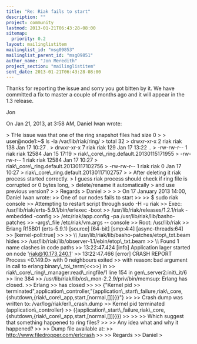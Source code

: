 ```yaml
---
title: "Re: Riak fails to start"
description: ""
project: community
lastmod: 2013-01-21T06:43:28-08:00
sitemap:
  priority: 0.2
layout: mailinglistitem
mailinglist_id: "msg09853"
mailinglist_parent_id: "msg09851"
author_name: "Jon Meredith"
project_section: "mailinglistitem"
sent_date: 2013-01-21T06:43:28-08:00
---
```



Thanks for reporting the issue and sorry you got bitten by it. We have 
committed a fix to master a couple of months ago and it will appear in the 1.3 
release. 

Jon

On Jan 21, 2013, at 3:58 AM, Daniel Iwan  wrote:

&gt; THe issue was that one of the ring snapshot files had size 0
&gt; 
&gt; user@node1:~$ ls -la /var/lib/riak/ring/
&gt; total 32
&gt; drwxr-xr-x 2 riak riak 138 Jan 17 10:27 .
&gt; drwxr-xr-x 7 riak riak 129 Jan 17 13:22 ..
&gt; -rw-rw-r-- 1 riak riak 12584 Jan 15 17:19 
&gt; riak\\_core\\_ring.default.20130115171955
&gt; -rw-rw-r-- 1 riak riak 12584 Jan 17 10:27 
&gt; riak\\_core\\_ring.default.20130117102756
&gt; -rw-rw-r-- 1 riak riak 0 Jan 17 10:27 
&gt; riak\\_core\\_ring.default.20130117102757
&gt; 
&gt; After deleting it riak process started correctly.
&gt; I guess riak process should check if ring file is corrupted or 0 bytes long, 
&gt; delete/rename it automatically
&gt; and use previous version?
&gt; 
&gt; Regards
&gt; Daniel
&gt; 
&gt; 
&gt; 
&gt; On 17 January 2013 14:00, Daniel Iwan  wrote:
&gt;&gt; One of our nodes fails to start
&gt;&gt; 
&gt;&gt; $ sudo riak console
&gt;&gt; Attempting to restart script through sudo -H -u riak
&gt;&gt; Exec: /usr/lib/riak/erts-5.9.1/bin/erlexec -boot 
&gt;&gt; /usr/lib/riak/releases/1.2.1/riak -embedded -config 
&gt;&gt; /etc/riak/app.config -pa /usr/lib/riak/lib/basho-patches 
&gt;&gt; -args\\_file /etc/riak/vm.args -- console
&gt;&gt; Root: /usr/lib/riak
&gt;&gt; Erlang R15B01 (erts-5.9.1) [source] [64-bit] [smp:4:4] [async-threads:64] 
&gt;&gt; [kernel-poll:true]
&gt;&gt; 
&gt;&gt; \\*\\* /usr/lib/riak/lib/basho-patches/etop\\_txt.beam hides 
&gt;&gt; /usr/lib/riak/lib/observer-1.1/ebin/etop\\_txt.beam
&gt;&gt; \\*\\* Found 1 name clashes in code paths
&gt;&gt; 13:22:47.424 [info] Application lager started on node 'riak@10.173.240.1'
&gt;&gt; 13:22:47.466 [error] CRASH REPORT Process &lt;0.149.0&gt; with 0 neighbours exited 
&gt;&gt; with reason: bad argument in call to erlang:binary\\_to\\_term(&lt;&lt;&gt;&gt;) in 
&gt;&gt; riak\\_core\\_ring\\_manager:read\\_ringfile/1 line 154 in gen\\_server2:init\\_it/6 
&gt;&gt; line 384
&gt;&gt; /usr/lib/riak/lib/os\\_mon-2.2.9/priv/bin/memsup: Erlang has closed.
&gt;&gt; Erlang 
&gt;&gt; has closed
&gt;&gt; 
&gt;&gt; {"Kernel pid 
&gt;&gt; terminated",application\\_controller,"{application\\_start\\_failure,riak\\_core,{shutdown,{riak\\_core\\_app,start,[normal,[]]}}}"}
&gt;&gt; 
&gt;&gt; Crash dump was written to: /var/log/riak/erl\\_crash.dump
&gt;&gt; Kernel pid terminated (application\\_controller) 
&gt;&gt; ({application\\_start\\_failure,riak\\_core,{shutdown,{riak\\_core\\_app,start,[normal,[]]}}})
&gt;&gt; 
&gt;&gt; 
&gt;&gt; Which suggest that something happened to ring files?
&gt;&gt; 
&gt;&gt; Any idea what and why it happened?
&gt;&gt; 
&gt;&gt; Dump file available at:
&gt;&gt; http://www.filedropper.com/erlcrash
&gt;&gt; 
&gt;&gt; Regards
&gt;&gt; Daniel
&gt; 
